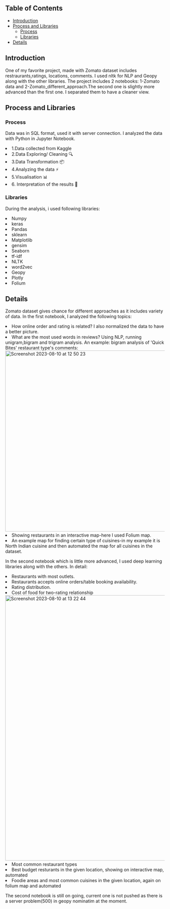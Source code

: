 ## Table of Contents
- [Introduction](#introduction)
- [Process and Libraries](#Process-and-libraries)
  - [Process](#Process)
  - [Libraries](#Libraries)
- [Details](#details)


## Introduction
One of my favorite project, made with Zomato dataset includes restraurants,ratings, locations, comments. I used nltk for NLP and Geopy along with the other libraries. The project includes 2 notebooks: 1-Zomato data and 2-Zomato_different_approach.The second one is slightly more advanced than the first one. I separated them to have a cleaner view.   

## Process and Libraries
### Process
Data was in SQL format, used it with server connection. I analyzed the data with Python in Jupyter Notebook.
 <li> 1.Data collected from Kaggle
 <li>2.Data Exploring/ Cleaning 🔍
 <li>3.Data Transformation 📦
 <li>4.Analyzing the data ⚡️
 <li>5.Visualisation 📊
 <li>6. Interpretation of the results 🧠

### Libraries
During the analysis, i used following libraries:

<li>Numpy              <li>keras
<li>Pandas             <li>sklearn
<li>Matplotlib         <li>gensim
<li>Seaborn            <li>tf-idf
<li>NLTK               <li>word2vec
<li>Geopy
<li>Plotly
<li>Folium


## Details

Zomato dataset gives chance for different approaches as it includes variety of data. In the first notebook, I analyzed the following topics:
<li> How online order and rating is related? I also normalized the data to have a better picture.
<li> What are the most used words in reviews? Using NLP, running unigram,bigram and trigram analysis. An example: bigram analysis of 'Quick Bites' restaurant type's comments:
<img width="571" alt="Screenshot 2023-08-10 at 12 50 23" src="https://github.com/lilalayla/Data_Analysis_Projects/assets/126274626/f95f0d58-b46b-4051-acc2-75d40a641212">

<li>Showing restaurants in an interactive map-here I used Folium map.
<li> An example map for finding certain type of cuisines-in my example it is North Indian cuisine and then automated the map for all cuisines in the dataset.

In the second notebook which is little more advanced, I used deep learning libraries along with the others. In detail: 
<li>Restaurants with most outlets.
<li>Restaurants accepts online orders/table booking availability.
<li> Rating distribution.
<li> Cost of food for two-rating relationship

<img width="837" alt="Screenshot 2023-08-10 at 13 22 44" src="https://github.com/lilalayla/Data_Analysis_Projects/assets/126274626/4ea4f060-2e9a-44d3-a658-b9dae4450e89">
<li>Most common restaurant types
<li>Best budget resturants in the given location, showing on interactive map, automated
<li>Foodie areas and most common cuisines in the given location, again on folium map and automated

The second notebook is still on going, current one is not pushed as there is a server problem(500) in geopy nominatim at the moment.

